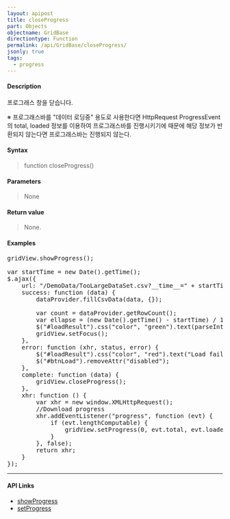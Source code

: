 ```yaml
---
layout: apipost
title: closeProgress
part: Objects
objectname: GridBase
directiontype: Function
permalink: /api/GridBase/closeProgress/
jsonly: true
tags:
  - progress
---
```



#### Description

 프로그래스 창을 닫습니다.    
 
 ※ 프로그래스바를 "데이터 로딩중" 용도로 사용한다면 HttpRequest ProgressEvent의 total, loaded 정보를 이용하여 프로그래스바를 진행시키기에 때문에 해당 정보가 반환되지 않는다면 프로그래스바는 진행되지 않는다.     

#### Syntax

> function closeProgress()

#### Parameters

> None

#### Return value

> None.

#### Examples 

<pre class="prettyprint">
gridView.showProgress();

var startTime = new Date().getTime();
$.ajax({
    url: "/DemoData/TooLargeDataSet.csv?__time__=" + startTime,
    success: function (data) {
        dataProvider.fillCsvData(data, {});

        var count = dataProvider.getRowCount();
        var ellapse = (new Date().getTime() - startTime) / 1000;
        $("#loadResult").css("color", "green").text(parseInt(count).toLocaleString() + " rows loaded. " + ellapse + " elapsed").show();
        gridView.setFocus();
    },
    error: function (xhr, status, error) {
        $("#loadResult").css("color", "red").text("Load failed: " + error).show();
        $("#btnLoad").removeAttr("disabled");
    },
    complete: function (data) {
        gridView.closeProgress();
    },
    xhr: function () {
        var xhr = new window.XMLHttpRequest();
        //Download progress
        xhr.addEventListener("progress", function (evt) {
            if (evt.lengthComputable) {
                gridView.setProgress(0, evt.total, evt.loaded);
            }
        }, false);
        return xhr;
    }
});
</pre>

---

#### API Links

* [showProgress](/api/GridBase/showProgress)
* [setProgress](/api/GridBase/setProgress)